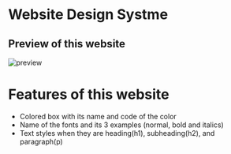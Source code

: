 Website Design Systme
=======================

Preview of this website
-------------------------
![preview](https://github.com/SuhyunKimm/Website-Design-System/assets/126440237/ffbbb321-fe77-4ecb-bd42-09b89061794f)

# Features of this website
- Colored box with its name and code of the color
- Name of the fonts and its 3 examples (normal, bold and italics)
- Text styles when they are heading(h1), subheading(h2), and paragraph(p) 
